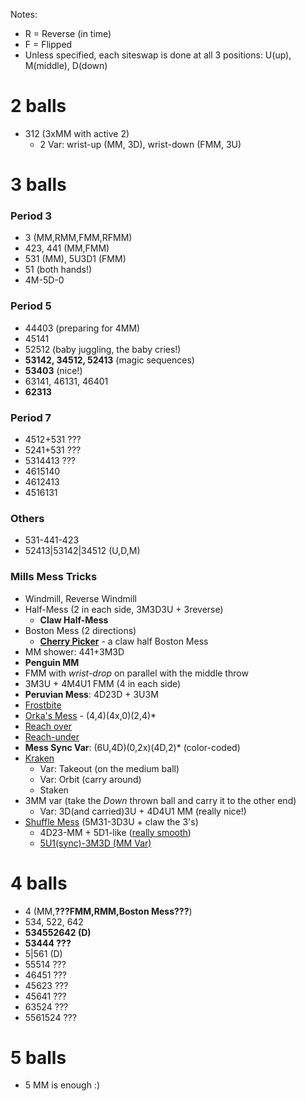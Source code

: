 Notes:
- R = Reverse (in time)
- F = Flipped
- Unless specified, each siteswap is done at all 3 positions: U(up), M(middle),
D(down)

# 2 balls

- 312 (3xMM with active 2)
  - 2 Var: wrist-up (MM, 3D), wrist-down (FMM, 3U)

# 3 balls

### Period 3

- 3 (MM,RMM,FMM,RFMM)
- 423, 441 (MM,FMM)
- 531 (MM), 5U3D1 (FMM)
- 51 (both hands!)
- 4M-5D-0

### Period 5

- 44403 (preparing for 4MM)
- 45141
- 52512 (baby juggling, the baby cries!)
- **53142, 34512, 52413** (magic sequences)
- **53403** (nice!)
- 63141, 46131, 46401
- **62313**

### Period 7

- 4512+531 ???
- 5241+531 ???
- 5314413 ???
- 4615140
- 4612413
- 4516131

### Others

- 531-441-423
- 52413|53142|34512 (U,D,M)

### Mills Mess Tricks

- Windmill, Reverse Windmill
- Half-Mess (2 in each side, 3M3D3U + 3reverse)
  - **Claw Half-Mess**
- Boston Mess (2 directions)
  - **[Cherry Picker](http://www.libraryofjuggling.com/Tricks/3balltricks/CherryPicker.html)** - a claw half Boston Mess
- MM shower: 441+3M3D
- **Penguin MM**
- FMM with *wrist-drop* on parallel with the middle throw
- 3M3U + 4M4U1 FMM (4 in each side)
- **Peruvian Mess**: 4D23D + 3U3M
- [Frostbite](https://youtu.be/UpTUpHQlMas)
- [Orka's Mess](https://youtu.be/Iv4U7EHWMKc) - (4,4)(4x,0)(2,4)\*
- [Reach over](https://youtu.be/qRvepXfoyZ0?t=183)
- [Reach-under](https://youtu.be/qRvepXfoyZ0?t=263)
- **Mess Sync Var**: (6U,4D)(0,2x)(4D,2)\* (color-coded)
- [Kraken](https://youtu.be/K8rw8gxM2CA)
  - Var: Takeout (on the medium ball)
  - Var: Orbit (carry around)
  - Staken
- 3MM var (take the *Down* thrown ball and carry it to the other end)
    - Var: 3D(and carried)3U + 4D4U1 MM (really nice!)
- [Shuffle Mess](https://youtu.be/cUfOLJbIMQ4?t=52) (5M31-3D3U + claw the 3's)
  - 4D23-MM + 5D1-like ([really smooth](https://youtu.be/cUfOLJbIMQ4?t=90))
  - [5U1(sync)-3M3D (MM Var)](https://youtu.be/cUfOLJbIMQ4?t=141)

# 4 balls

- 4 (MM,**???FMM,RMM,Boston Mess???**)
- 534, 522, 642
- **534552642 (D)**
- **53444 ???**
- 5|561 (D)
- 55514 ???
- 46451 ???
- 45623 ???
- 45641 ???
- 63524 ???
- 5561524 ???

# 5 balls

- 5 MM is enough :)
